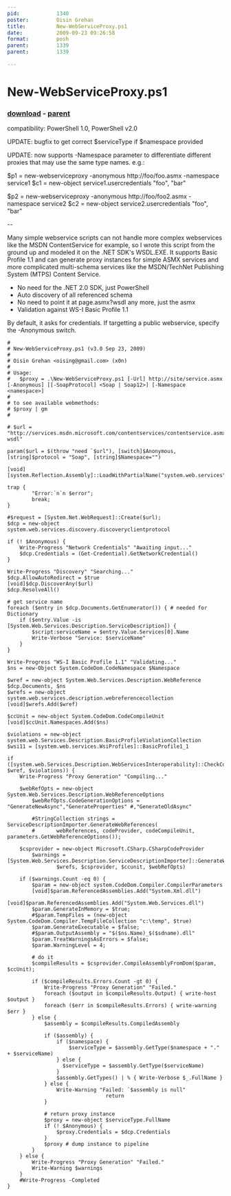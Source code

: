 ```yaml
---
pid:            1340
poster:         Oisin Grehan
title:          New-WebServiceProxy.ps1
date:           2009-09-23 09:26:58
format:         posh
parent:         1339
parent:         1339

---
```


# New-WebServiceProxy.ps1

### [download](1340.ps1) - [parent](1339.md)

compatibility: PowerShell 1.0, PowerShell v2.0

UPDATE: bugfix to get correct $serviceType if $namespace provided

UPDATE: now supports -Namespace parameter to differentiate different proxies that may use the same type names. e.g.:

$p1 = new-webserviceproxy -anonymous http://foo/foo.asmx -namespace service1
$c1 = new-object service1.usercredentials "foo", "bar"

$p2 = new-webserviceproxy -anonymous http://foo/foo2.asmx -namespace service2
$c2 = new-object service2.usercredentials "foo", "bar"

--

Many simple webservice scripts can not handle more complex webservices like the MSDN ContentService for example, so I wrote this script from the ground up and modeled it on the .NET SDK's WSDL.EXE. It supports Basic Profile 1.1 and can generate proxy instances for simple ASMX services and more complicated multi-schema services like the MSDN/TechNet Publishing System (MTPS) Content Service.


* No need for the .NET 2.0 SDK, just PowerShell 
* Auto discovery of all referenced schema 
* No need to point it at page.asmx?wsdl any more, just the asmx 
* Validation against WS-I Basic Profile 1.1

By default, it asks for credentials. If targetting a public webservice, specify the -Anonymous switch.

```posh
#
# New-WebServiceProxy.ps1 (v3.0 Sep 23, 2009)
#
# Oisin Grehan <oising@gmail.com> (x0n)
#
# Usage: 
#   $proxy = .\New-WebServiceProxy.ps1 [-Url] http://site/service.asmx [-Anonymous] [[-SoapProtocol] <Soap | Soap12>] [-Namespace <namespace>]
#
# to see available webmethods:
# $proxy | gm
#
 
# $url = "http://services.msdn.microsoft.com/contentservices/contentservice.asmx?wsdl"
 
param($url = $(throw "need `$url"), [switch]$Anonymous, [string]$protocol = "Soap", [string]$Namespace="")
 
[void][system.Reflection.Assembly]::LoadWithPartialName("system.web.services")
 
trap {
        "Error:`n`n $error";
        break; 
}
 
#$request = [System.Net.WebRequest]::Create($url);
$dcp = new-object system.web.services.discovery.discoveryclientprotocol
 
if (! $Anonymous) {
    Write-Progress "Network Credentials" "Awaiting input..."
    $dcp.Credentials = (Get-Credential).GetNetworkCredential()
}
 
Write-Progress "Discovery" "Searching..."
$dcp.AllowAutoRedirect = $true
[void]$dcp.DiscoverAny($url)
$dcp.ResolveAll()
 
# get service name
foreach ($entry in $dcp.Documents.GetEnumerator()) { # needed for Dictionary
    if ($entry.Value -is [System.Web.Services.Description.ServiceDescription]) {
        $script:serviceName = $entry.Value.Services[0].Name
        Write-Verbose "Service: $serviceName"
    }
}
 
Write-Progress "WS-I Basic Profile 1.1" "Validating..."
$ns = new-Object System.CodeDom.CodeNamespace $Namespace
 
$wref = new-object System.Web.Services.Description.WebReference $dcp.Documents, $ns
$wrefs = new-object system.web.services.description.webreferencecollection
[void]$wrefs.Add($wref)
 
$ccUnit = new-object System.CodeDom.CodeCompileUnit
[void]$ccUnit.Namespaces.Add($ns)
 
$violations = new-object system.web.Services.Description.BasicProfileViolationCollection
$wsi11 = [system.web.services.WsiProfiles]::BasicProfile1_1
 
if ([system.web.Services.Description.WebServicesInteroperability]::CheckConformance($wsi11, $wref, $violations)) {
    Write-Progress "Proxy Generation" "Compiling..."
    
    $webRefOpts = new-object System.Web.Services.Description.WebReferenceOptions
        $webRefOpts.CodeGenerationOptions = "GenerateNewAsync","GenerateProperties" #,"GenerateOldAsync"
 
        #StringCollection strings = ServiceDescriptionImporter.GenerateWebReferences(
        #       webReferences, codeProvider, codeCompileUnit, parameters.GetWebReferenceOptions());
 
    $csprovider = new-object Microsoft.CSharp.CSharpCodeProvider
        $warnings = [System.Web.Services.Description.ServiceDescriptionImporter]::GenerateWebReferences(
                $wrefs, $csprovider, $ccunit, $webRefOpts)
        
    if ($warnings.Count -eq 0) {
        $param = new-object system.CodeDom.Compiler.CompilerParameters
        [void]$param.ReferencedAssemblies.Add("System.Xml.dll")
        [void]$param.ReferencedAssemblies.Add("System.Web.Services.dll")        
        $param.GenerateInMemory = $true;
        #$param.TempFiles = (new-object System.CodeDom.Compiler.TempFileCollection "c:\temp", $true)
        $param.GenerateExecutable = $false;
        #$param.OutputAssembly = "$($ns.Name)_$($sdname).dll"
        $param.TreatWarningsAsErrors = $false;
        $param.WarningLevel = 4;
        
        # do it
        $compileResults = $csprovider.CompileAssemblyFromDom($param, $ccUnit);
 
        if ($compileResults.Errors.Count -gt 0) {
            Write-Progress "Proxy Generation" "Failed."
            foreach ($output in $compileResults.Output) { write-host $output }
            foreach ($err in $compileResults.Errors) { write-warning $err }            
        } else {            
            $assembly = $compileResults.CompiledAssembly
 
            if ($assembly) {
                if ($namespace) {
                	$serviceType = $assembly.GetType($namespace + "." + $serviceName)
                } else {
                  $serviceType = $assembly.GetType($serviceName)
                }
                $assembly.GetTypes() | % { Write-Verbose $_.FullName }
            } else {
                Write-Warning "Failed: `$assembly is null"
                                return
            }
            
            # return proxy instance
            $proxy = new-object $serviceType.FullName
            if (! $Anonymous) {
                $proxy.Credentials = $dcp.Credentials
            }
            $proxy # dump instance to pipeline
        }
    } else {
        Write-Progress "Proxy Generation" "Failed."        
        Write-Warning $warnings
    }
    #Write-Progress -Completed
}
```
